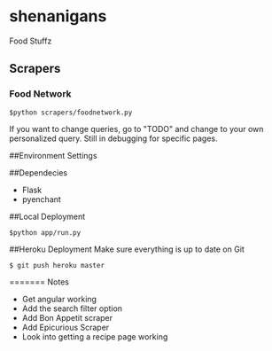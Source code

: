 # shenanigans
Food Stuffz 

## Scrapers
### Food Network 
```
$python scrapers/foodnetwork.py 
```

If you want to change queries, go to "TODO" and change to your own personalized query. 
Still in debugging for specific pages.

##Environment Settings


##Dependecies 
- Flask 
- pyenchant 

##Local Deployment 
```
$python app/run.py
```

##Heroku Deployment
Make sure everything is up to date on Git
```
$ git push heroku master 
```

=======
Notes
- Get angular working 
- Add the search filter option 
- Add Bon Appetit scraper 
- Add Epicurious Scraper 
- Look into getting a recipe page working






